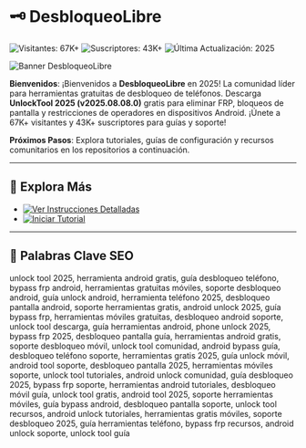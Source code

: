 # 🗝️ DesbloqueoLibre

![Visitantes: 67K+](https://img.shields.io/badge/Visitantes-67K+-ff9f43) ![Suscriptores: 43K+](https://img.shields.io/badge/Suscriptores-43K+-6ab04c) ![Última Actualización: 2025](https://img.shields.io/badge/Última_Actualización-2025-3498db)

![Banner DesbloqueoLibre](https://i.ytimg.com/vi/XEmIRD2ndrA/hq720.jpg?sqp=-oaymwEhCK4FEIIDSFryq4qpAxMIARUAAAAAGAElAADIQj0AgKJD&rs=AOn4CLAXu--_AFxlWIXn6USl3Ty-w_ugYg)

**Bienvenidos**: ¡Bienvenidos a **DesbloqueoLibre** en 2025! La comunidad líder para herramientas gratuitas de desbloqueo de teléfonos. Descarga **UnlockTool 2025 (v2025.08.08.0)** gratis para eliminar FRP, bloqueos de pantalla y restricciones de operadores en dispositivos Android. ¡Únete a 67K+ visitantes y 43K+ suscriptores para guías y soporte!

**Próximos Pasos**: Explora tutoriales, guías de configuración y recursos comunitarios en los repositorios a continuación.

---

## 📖 Explora Más

- [![Ver Instrucciones Detalladas](https://img.shields.io/badge/Ver_Instrucciones_Detalladas-AHORA-00cc00?style=flat-square&labelColor=1a1a1a)](https://github.com/DesbloqueoLibre/.github)
- [![Iniciar Tutorial](https://img.shields.io/badge/Iniciar_Tutorial-AHORA-00cc00?style=flat-square&labelColor=1a1a1a)](https://github.com/DesbloqueoLibre/UnlockTool-Gratis-2025)

---

## 🔎 Palabras Clave SEO

unlock tool 2025, herramienta android gratis, guía desbloqueo teléfono, bypass frp android, herramientas gratuitas móviles, soporte desbloqueo android, guía unlock android, herramienta teléfono 2025, desbloqueo pantalla android, soporte herramientas gratis, android unlock 2025, guía bypass frp, herramientas móviles gratuitas, desbloqueo android soporte, unlock tool descarga, guía herramientas android, phone unlock 2025, bypass frp 2025, desbloqueo pantalla guía, herramientas android gratis, soporte desbloqueo móvil, unlock tool comunidad, android bypass guía, desbloqueo teléfono soporte, herramientas gratis 2025, guía unlock móvil, android tool soporte, desbloqueo pantalla 2025, herramientas móviles soporte, unlock tool tutoriales, android unlock comunidad, guía desbloqueo 2025, bypass frp soporte, herramientas android tutoriales, desbloqueo móvil guía, unlock tool gratis, android tool 2025, soporte herramientas móviles, guía bypass android, desbloqueo pantalla soporte, unlock tool recursos, android unlock tutoriales, herramientas gratis móviles, soporte desbloqueo 2025, guía herramientas teléfono, bypass frp recursos, android unlock soporte, unlock tool guía
